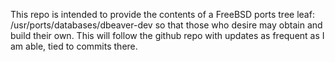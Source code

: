 This repo is intended to provide the contents of a FreeBSD ports tree leaf: /usr/ports/databases/dbeaver-dev so that those who desire may obtain and build their own. This will follow the github repo with updates as frequent as I am able, tied to commits there.

